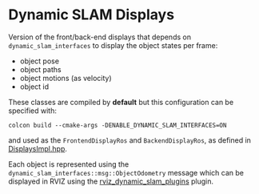 # Dynamic SLAM Displays

Version of the front/back-end displays that depends on `dynamic_slam_interfaces` to display the object states per frame:

- object pose
- object paths
- object motions (as velocity)
- object id

These classes are compiled by __default__ but this configuration can be specified with:
```
colcon build --cmake-args -DENABLE_DYNAMIC_SLAM_INTERFACES=ON
```
and used as the `FrontendDisplayRos` and `BackendDisplayRos`, as defined in [DisplaysImpl.hpp](../DisplaysImpl.hpp).


Each object is represented using the `dynamic_slam_interfaces::msg::ObjectOdometry` message which can be displayed in RVIZ using the [rviz_dynamic_slam_plugins](https://github.com/ACFR-RPG/rviz_dynamic_slam_plugins) plugin.